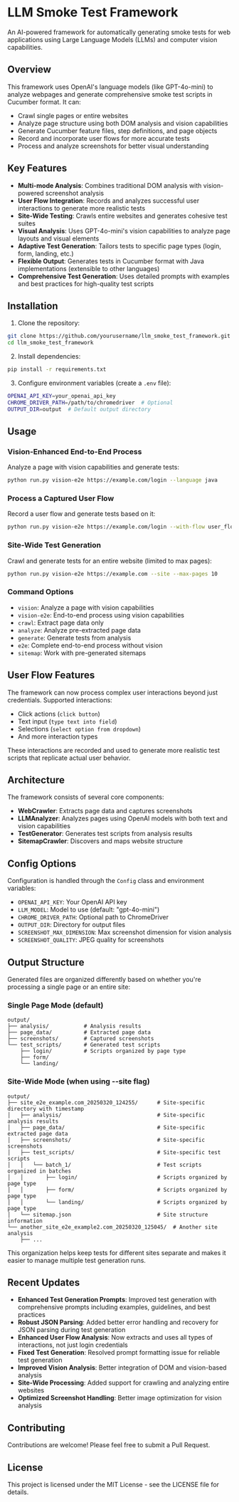 # LLM Smoke Test Framework

An AI-powered framework for automatically generating smoke tests for web applications using Large Language Models (LLMs) and computer vision capabilities.

## Overview

This framework uses OpenAI's language models (like GPT-4o-mini) to analyze webpages and generate comprehensive smoke test scripts in Cucumber format. It can:

- Crawl single pages or entire websites
- Analyze page structure using both DOM analysis and vision capabilities
- Generate Cucumber feature files, step definitions, and page objects
- Record and incorporate user flows for more accurate tests
- Process and analyze screenshots for better visual understanding

## Key Features

- **Multi-mode Analysis**: Combines traditional DOM analysis with vision-powered screenshot analysis
- **User Flow Integration**: Records and analyzes successful user interactions to generate more realistic tests
- **Site-Wide Testing**: Crawls entire websites and generates cohesive test suites
- **Visual Analysis**: Uses GPT-4o-mini's vision capabilities to analyze page layouts and visual elements
- **Adaptive Test Generation**: Tailors tests to specific page types (login, form, landing, etc.)
- **Flexible Output**: Generates tests in Cucumber format with Java implementations (extensible to other languages)
- **Comprehensive Test Generation**: Uses detailed prompts with examples and best practices for high-quality test scripts

## Installation

1. Clone the repository:

```bash
git clone https://github.com/yourusername/llm_smoke_test_framework.git
cd llm_smoke_test_framework
```

2. Install dependencies:

```bash
pip install -r requirements.txt
```

3. Configure environment variables (create a `.env` file):

```bash
OPENAI_API_KEY=your_openai_api_key
CHROME_DRIVER_PATH=/path/to/chromedriver  # Optional
OUTPUT_DIR=output  # Default output directory
```

## Usage

### Vision-Enhanced End-to-End Process

Analyze a page with vision capabilities and generate tests:

```bash
python run.py vision-e2e https://example.com/login --language java
```

### Process a Captured User Flow

Record a user flow and generate tests based on it:

```bash
python run.py vision-e2e https://example.com/login --with-flow user_flows/login_flow.txt
```

### Site-Wide Test Generation

Crawl and generate tests for an entire website (limited to max pages):

```bash
python run.py vision-e2e https://example.com --site --max-pages 10
```

### Command Options

- `vision`: Analyze a page with vision capabilities
- `vision-e2e`: End-to-end process using vision capabilities
- `crawl`: Extract page data only
- `analyze`: Analyze pre-extracted page data
- `generate`: Generate tests from analysis
- `e2e`: Complete end-to-end process without vision
- `sitemap`: Work with pre-generated sitemaps

## User Flow Features

The framework can now process complex user interactions beyond just credentials. Supported interactions:

- Click actions (`click button`)
- Text input (`type text into field`)
- Selections (`select option from dropdown`)
- And more interaction types

These interactions are recorded and used to generate more realistic test scripts that replicate actual user behavior.

## Architecture

The framework consists of several core components:

- **WebCrawler**: Extracts page data and captures screenshots
- **LLMAnalyzer**: Analyzes pages using OpenAI models with both text and vision capabilities
- **TestGenerator**: Generates test scripts from analysis results
- **SitemapCrawler**: Discovers and maps website structure

## Config Options

Configuration is handled through the `Config` class and environment variables:

- `OPENAI_API_KEY`: Your OpenAI API key
- `LLM_MODEL`: Model to use (default: "gpt-4o-mini")
- `CHROME_DRIVER_PATH`: Optional path to ChromeDriver
- `OUTPUT_DIR`: Directory for output files
- `SCREENSHOT_MAX_DIMENSION`: Max screenshot dimension for vision analysis
- `SCREENSHOT_QUALITY`: JPEG quality for screenshots

## Output Structure

Generated files are organized differently based on whether you're processing a single page or an entire site:

### Single Page Mode (default)

```
output/
├── analysis/           # Analysis results
├── page_data/          # Extracted page data
├── screenshots/        # Captured screenshots
└── test_scripts/       # Generated test scripts
    ├── login/          # Scripts organized by page type
    ├── form/
    └── landing/
```

### Site-Wide Mode (when using --site flag)

```
output/
├── site_e2e_example.com_20250320_124255/      # Site-specific directory with timestamp
│   ├── analysis/                              # Site-specific analysis results
│   ├── page_data/                             # Site-specific extracted page data
│   ├── screenshots/                           # Site-specific screenshots
│   ├── test_scripts/                          # Site-specific test scripts
│   │   └── batch_1/                           # Test scripts organized in batches
│   │       ├── login/                         # Scripts organized by page type
│   │       ├── form/                          # Scripts organized by page type
│   │       └── landing/                       # Scripts organized by page type
│   └── sitemap.json                           # Site structure information
└── another_site_e2e_example2.com_20250320_125045/  # Another site analysis
    ├── ...
```

This organization helps keep tests for different sites separate and makes it easier to manage multiple test generation runs.

## Recent Updates

- **Enhanced Test Generation Prompts**: Improved test generation with comprehensive prompts including examples, guidelines, and best practices
- **Robust JSON Parsing**: Added better error handling and recovery for JSON parsing during test generation
- **Enhanced User Flow Analysis**: Now extracts and uses all types of interactions, not just login credentials
- **Fixed Test Generation**: Resolved prompt formatting issue for reliable test generation
- **Improved Vision Analysis**: Better integration of DOM and vision-based analysis
- **Site-Wide Processing**: Added support for crawling and analyzing entire websites
- **Optimized Screenshot Handling**: Better image optimization for vision analysis

## Contributing

Contributions are welcome! Please feel free to submit a Pull Request.

## License

This project is licensed under the MIT License - see the LICENSE file for details.
